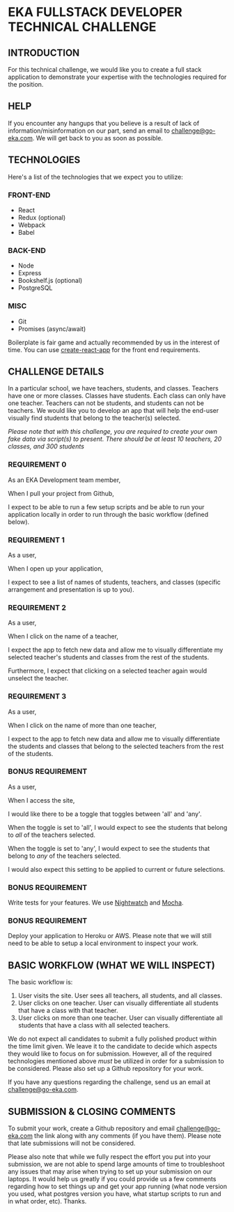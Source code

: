# EKA FULLSTACK DEVELOPER TECHNICAL CHALLENGE


## INTRODUCTION
For this technical challenge, we would like you to create a full stack application to demonstrate your expertise with the technologies required for the position.

## HELP
If you encounter any hangups that you believe is a result of lack of information/misinformation on our part, send an email to challenge@go-eka.com. We will get back to you as soon as possible.

## TECHNOLOGIES
Here's a list of the technologies that we expect you to utilize:

### FRONT-END
* React
* Redux (optional)
* Webpack
* Babel

### BACK-END
* Node
* Express
* Bookshelf.js (optional)
* PostgreSQL

### MISC
* Git
* Promises (async/await)

Boilerplate is fair game and actually recommended by us in the interest of time. You can use [create-react-app](https://github.com/facebook/create-react-app.git) for the front end requirements.

## CHALLENGE DETAILS
In a particular school, we have teachers, students, and classes. Teachers have one or more classes. Classes have students. Each class can only have one teacher. Teachers can not be students, and students can not be teachers. We would like you to develop an app that will help the end-user visually find students that belong to the teacher(s) selected.

*Please note that with this challenge, you are required to create your own fake data via script(s) to present. There should be at least 10 teachers, 20 classes, and 300 students*

### REQUIREMENT 0

As an EKA Development team member,

When I pull your project from Github,

I expect to be able to run a few setup scripts and be able to run your application locally in order to run through the basic workflow (defined below).

### REQUIREMENT 1

As a user,

When I open up your application,

I expect to see a list of names of students, teachers, and classes (specific arrangement and presentation is up to you).

### REQUIREMENT 2

As a user,

When I click on the name of a teacher,

I expect the app to fetch new data and allow me to visually differentiate my selected teacher's students and classes from the rest of the students.

Furthermore, I expect that clicking on a selected teacher again would unselect the teacher.

### REQUIREMENT 3

As a user,

When I click on the name of more than one teacher,

I expect to the app to fetch new data and allow me to visually differentiate the students and classes that belong to the selected teachers from the rest of the students.

### BONUS REQUIREMENT

As a user,

When I access the site,

I would like there to be a toggle that toggles between 'all' and 'any'.

When the toggle is set to 'all', I would expect to see the students that belong to *all* of the teachers selected.

When the toggle is set to 'any', I would expect to see the students that belong to *any* of the teachers selected.

I would also expect this setting to be applied to current or future selections.

### BONUS REQUIREMENT

Write tests for your features. We use [Nightwatch](https://nightwatchjs.org/) and [Mocha](https://mochajs.org/).


### BONUS REQUIREMENT

Deploy your application to Heroku or AWS. Please note that we will still need to be able to setup a local environment to inspect your work.


## BASIC WORKFLOW (WHAT WE WILL INSPECT)

The basic workflow is:
1.  User visits the site. User sees all teachers, all students, and all classes.
2.  User clicks on one teacher. User can visually differentiate all students that have a class with that teacher.
3.  User clicks on more than one teacher. User can visually differentiate all students that have a class with all selected teachers.

We do not expect all candidates to submit a fully polished product within the time limit given. We leave it to the candidate to decide which aspects they would like to focus on for submission. However, all of the required technologies mentioned above _must_ be utilized in order for a submission to be considered. Please also set up a Github repository for your work.

If you have any questions regarding the challenge, send us an email at challenge@go-eka.com.

## SUBMISSION & CLOSING COMMENTS
To submit your work, create a Github repository and email challenge@go-eka.com the link along with any comments (if you have them). Please note that late submissions will not be considered.

Please also note that while we fully respect the effort you put into your submission, we are not able to spend large amounts of time to troubleshoot any issues that may arise when trying to set up your submission on our laptops. It would help us greatly if you could provide us a few comments regarding how to set things up and get your app running (what node version you used, what postgres version you have, what startup scripts to run and in what order, etc). Thanks.
